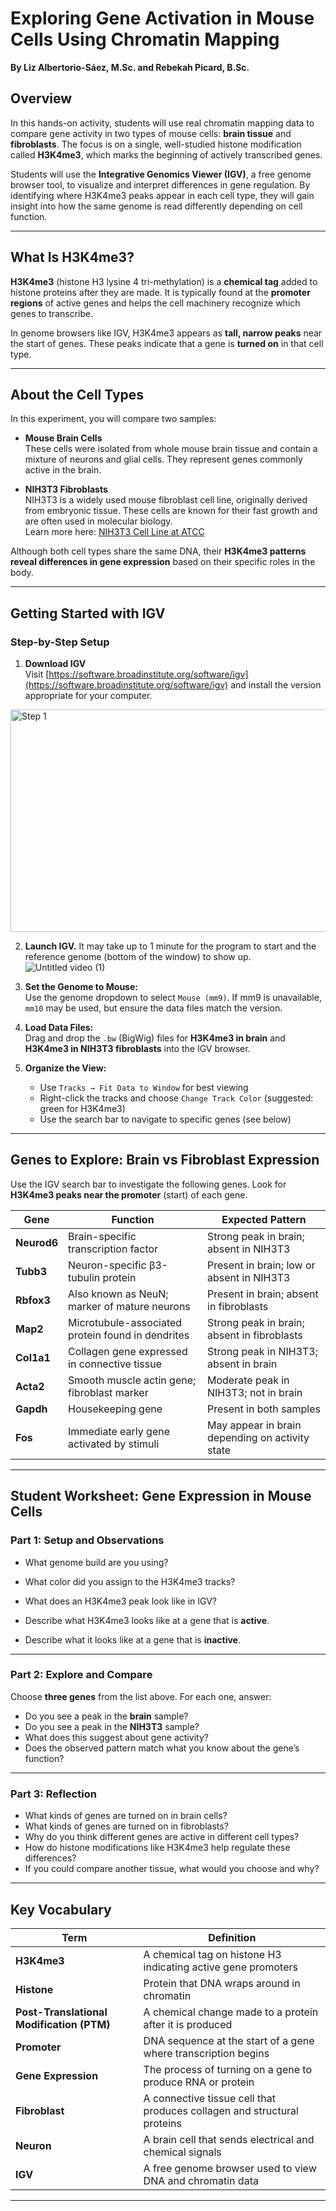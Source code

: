 # Exploring Gene Activation in Mouse Cells Using Chromatin Mapping

**By Liz Albertorio-Sáez, M.Sc. and Rebekah Picard, B.Sc.**

## Overview

In this hands-on activity, students will use real chromatin mapping data to compare gene activity in two types of mouse cells: **brain tissue** and **fibroblasts**. The focus is on a single, well-studied histone modification called **H3K4me3**, which marks the beginning of actively transcribed genes.

Students will use the **Integrative Genomics Viewer (IGV)**, a free genome browser tool, to visualize and interpret differences in gene regulation. By identifying where H3K4me3 peaks appear in each cell type, they will gain insight into how the same genome is read differently depending on cell function.

---

## What Is H3K4me3?

**H3K4me3** (histone H3 lysine 4 tri-methylation) is a **chemical tag** added to histone proteins after they are made. It is typically found at the **promoter regions** of active genes and helps the cell machinery recognize which genes to transcribe.

In genome browsers like IGV, H3K4me3 appears as **tall, narrow peaks** near the start of genes. These peaks indicate that a gene is **turned on** in that cell type.

---

## About the Cell Types

In this experiment, you will compare two samples:

- **Mouse Brain Cells**  
  These cells were isolated from whole mouse brain tissue and contain a mixture of neurons and glial cells. They represent genes commonly active in the brain.

- **NIH3T3 Fibroblasts**  
  NIH3T3 is a widely used mouse fibroblast cell line, originally derived from embryonic tissue. These cells are known for their fast growth and are often used in molecular biology.  
  Learn more here: [NIH3T3 Cell Line at ATCC](https://www.atcc.org/products/crl-1658)

Although both cell types share the same DNA, their **H3K4me3 patterns reveal differences in gene expression** based on their specific roles in the body.

---

## Getting Started with IGV

### Step-by-Step Setup

1. **Download IGV**  
   Visit [https://software.broadinstitute.org/software/igv](https://software.broadinstitute.org/software/igv) and install the version appropriate for your computer.
<img width="624" height="356" alt="Step 1" src="https://github.com/user-attachments/assets/cc2ea643-065e-4aae-9765-fe3a566121eb" />

2. **Launch IGV.** It may take up to 1 minute for the program to start and the reference genome (bottom of the window) to show up.
   ![Untitled video (1)](https://github.com/user-attachments/assets/17a85b0d-4b1d-4c1b-ba60-e6978898a172)



4. **Set the Genome to Mouse:**  
   Use the genome dropdown to select `Mouse (mm9)`. If mm9 is unavailable, `mm10` may be used, but ensure the data files match the version.

5. **Load Data Files:**  
   Drag and drop the `.bw` (BigWig) files for **H3K4me3 in brain** and **H3K4me3 in NIH3T3 fibroblasts** into the IGV browser.

6. **Organize the View:**
   - Use `Tracks → Fit Data to Window` for best viewing
   - Right-click the tracks and choose `Change Track Color` (suggested: green for H3K4me3)
   - Use the search bar to navigate to specific genes (see below)

---

## Genes to Explore: Brain vs Fibroblast Expression

Use the IGV search bar to investigate the following genes. Look for **H3K4me3 peaks near the promoter** (start) of each gene.

| Gene        | Function | Expected Pattern |
|-------------|----------|------------------|
| **Neurod6** | Brain-specific transcription factor | Strong peak in brain; absent in NIH3T3 |
| **Tubb3**   | Neuron-specific β3-tubulin protein | Present in brain; low or absent in NIH3T3 |
| **Rbfox3**  | Also known as NeuN; marker of mature neurons | Present in brain; absent in fibroblasts |
| **Map2**    | Microtubule-associated protein found in dendrites | Strong peak in brain; absent in fibroblasts |
| **Col1a1**  | Collagen gene expressed in connective tissue | Strong peak in NIH3T3; absent in brain |
| **Acta2**   | Smooth muscle actin gene; fibroblast marker | Moderate peak in NIH3T3; not in brain |
| **Gapdh**   | Housekeeping gene | Present in both samples |
| **Fos**     | Immediate early gene activated by stimuli | May appear in brain depending on activity state |

---

## Student Worksheet: Gene Expression in Mouse Cells

### Part 1: Setup and Observations

- What genome build are you using?  
- What color did you assign to the H3K4me3 tracks?  
- What does an H3K4me3 peak look like in IGV?

- Describe what H3K4me3 looks like at a gene that is **active**.  
- Describe what it looks like at a gene that is **inactive**.

---

### Part 2: Explore and Compare

Choose **three genes** from the list above. For each one, answer:

- Do you see a peak in the **brain** sample?  
- Do you see a peak in the **NIH3T3** sample?  
- What does this suggest about gene activity?  
- Does the observed pattern match what you know about the gene’s function?

---

### Part 3: Reflection

- What kinds of genes are turned on in brain cells?  
- What kinds of genes are turned on in fibroblasts?  
- Why do you think different genes are active in different cell types?  
- How do histone modifications like H3K4me3 help regulate these differences?  
- If you could compare another tissue, what would you choose and why?

---

## Key Vocabulary

| Term              | Definition |
|-------------------|------------|
| **H3K4me3**        | A chemical tag on histone H3 indicating active gene promoters |
| **Histone**        | Protein that DNA wraps around in chromatin |
| **Post-Translational Modification (PTM)** | A chemical change made to a protein after it is produced |
| **Promoter**       | DNA sequence at the start of a gene where transcription begins |
| **Gene Expression**| The process of turning on a gene to produce RNA or protein |
| **Fibroblast**     | A connective tissue cell that produces collagen and structural proteins |
| **Neuron**         | A brain cell that sends electrical and chemical signals |
| **IGV**            | A free genome browser used to view DNA and chromatin data |

---

